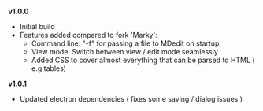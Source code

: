 __v1.0.0__

- Initial build
- Features added compared to fork 'Marky':
  - Command line: "-f" for passing a file to MDedit on startup
  - View mode: Switch between view / edit mode seamlessly
  - Added CSS to cover almost everything that can be parsed to HTML ( e.g tables)

__v1.0.1__

- Updated electron dependencies ( fixes some saving / dialog issues )